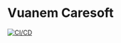 # Vuanem Caresoft

[![CI/CD](https://github.com/vuanembi/vuanem-caresoft/actions/workflows/main.yaml/badge.svg)](https://github.com/vuanembi/vuanem-caresoft/actions/workflows/main.yaml)
